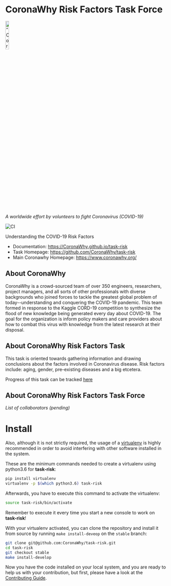 # CoronaWhy Risk Factors Task Force


<p align="left">
<img width=15% src="https://uploads-ssl.webflow.com/5e729ef3ef0f906b804d4f27/5e77e9db1ede36135bbb1927_logo%203%402x.png" alt=“CoronaWhy” />

<i>A worldwide effort by volunteers to fight Coronavirus (COVID-19)</i>
</p>


![CI](https://github.com/CoronaWhy/task-risk/workflows/CI/badge.svg)


Understanding the COVID-19 Risk Factors

- Documentation: https://CoronaWhy.github.io/task-risk
- Task Homepage: https://github.com/CoronaWhy/task-risk
- Main Coronawhy Homepage: https://www.coronawhy.org/


## About CoronaWhy

CoronaWhy is a crowd-sourced team of over 350 engineers, researchers, project managers, and all sorts of other professionals with diverse backgrounds who joined forces to tackle the greatest global problem of today--understanding and conquering the COVID-19 pandemic. This team formed in response to the Kaggle CORD-19 competition to synthesize the flood of new knowledge being generated every day about COVID-19. The goal for the organization is inform policy makers and care providers about how to combat this virus with knowledge from the latest research at their disposal.


## About CoronaWhy Risk Factors Task

This task is oriented towards gathering information and drawing conclusions
about the factors involved in Coronavirus disease. Risk factors include:
aging, gender, pre-existing diseases and a big etcetera.

Progress of this task can be tracked [here](link)

## About CoronaWhy Risk Factors Task Force

*List of collaborators (pending)*

# Install

Also, although it is not strictly required, the usage of a [virtualenv](https://virtualenv.pypa.io/en/latest/)
is highly recommended in order to avoid interfering with other software installed in the system.

These are the minimum commands needed to create a virtualenv using python3.6 for **task-risk**:

```bash
pip install virtualenv
virtualenv -p $(which python3.6) task-risk
```

Afterwards, you have to execute this command to activate the virtualenv:

```bash
source task-risk/bin/activate
```

Remember to execute it every time you start a new console to work on **task-risk**!


With your virtualenv activated, you can clone the repository and install it from
source by running `make install-deveop` on the `stable` branch:

```bash
git clone git@github.com:CoronaWhy/task-risk.git
cd task-risk
git checkout stable
make install-develop
```

Now you have the code installed on your local system, and you are ready to help us with your contribution, but first, please have a look at the [Contributing Guide](https://CoronaWhy.github.io/task-risk/contributing.html).
